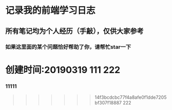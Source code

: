 # 记录我的前端学习日志

## 所有笔记均为个人经历（手敲），仅供大家参考
### 如果这里面的某个问题恰好帮助了你，请帮忙star一下
创建时间:20190319
111
222
=======

### 11111
>>>>>>> 14f3bcdcbc77f4a8afe0f1dde7205bf307f18887
222
